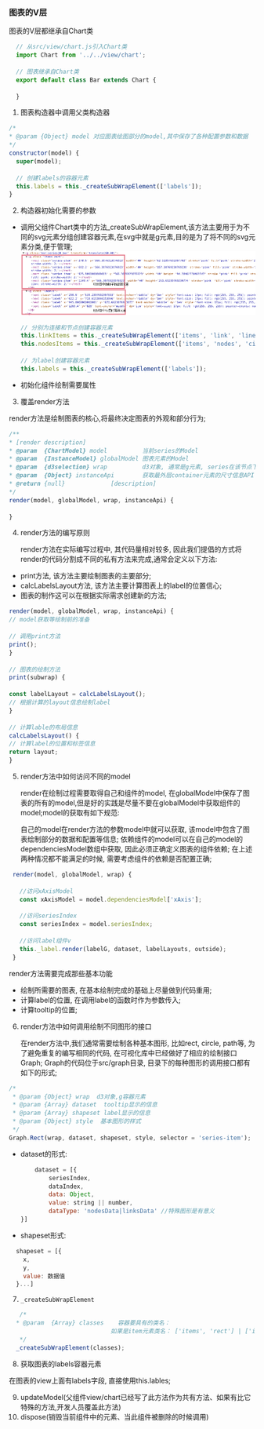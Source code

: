 ### 图表的V层

图表的V层都继承自Chart类

```javascript
  // 从src/view/chart.js引入Chart类
  import Chart from '../../view/chart';

  // 图表继承自Chart类
  export default class Bar extends Chart {

  }
```

1. 图表构造器中调用父类构造器

  ```javascript
  /*
  * @param {Object} model 对应图表绘图部分的model,其中保存了各种配置参数和数据
  */
  constructor(model) {
    super(model);

    // 创建labels的容器元素
    this.labels = this._createSubWrapElement(['labels']);
  }
  ```

2. 构造器初始化需要的参数

  - 调用父组件Chart类中的方法_createSubWrapElement,该方法主要用于为不同的svg元素分组创建容器元素,在svg中就是g元素,目的是为了将不同的svg元素分类,便于管理;<br>
    ![柱状图的各种元素容器](./images/assets/元素容器的图示.png)

    ```javascript
    // 分别为连接和节点创建容器元素
    this.linkItems = this._createSubWrapElement(['items', 'link', 'line'])
    this.nodesItems = this._createSubWrapElement(['items', 'nodes', 'circle'])

    // 为label创建容器元素
    this.labels = this._createSubWrapElement(['labels']);
    ```

  - 初始化组件绘制需要属性

3. 覆盖render方法

  render方法是绘制图表的核心,将最终决定图表的外观和部分行为;

  ```javascript
  /**
  * [render description]
  * @param  {ChartModel} model          当前series的Model
  * @param  {InstanceModel} globalModel 图表元素的Model
  * @param  {d3selection} wrap          d3对象, 通常是g元素, series在该节点下面绘制；
  * @param  {Object} instanceApi        获取最外层container元素的尺寸信息API；
  * @return {null}             [description]
  */
  render(model, globalModel, wrap, instanceApi) {

  }
  ```

4. render方法的编写原则

   render方法在实际编写过程中, 其代码量相对较多, 因此我们提倡的方式将render的代码分割成不同的私有方法来完成,通常会定义以下方法:

  - print方法, 该方法主要绘制图表的主要部分;
  - calcLabelsLayout方法, 该方法主要计算图表上的label的位置信心;
  - 图表的制作这可以在根据实际需求创建新的方法;

  ```javascript
  render(model, globalModel, wrap, instanceApi) {
  // model获取等绘制前的准备

  // 调用print方法
  print();
  }

  // 图表的绘制方法
  print(subwrap) {

  const labelLayout = calcLabelsLayout();
  // 根据计算的layout信息绘制label
  }

  // 计算lable的布局信息
  calcLabelsLayout() {
  // 计算label的位置和标签信息
  return layout;
  }
  ```

5. render方法中如何访问不同的model

   render在绘制过程需要取得自己和组件的model, 在globalModel中保存了图表的所有的model,但是好的实践是尽量不要在globalModel中获取组件的model;model的获取有如下规范:

    自己的model在render方法的参数model中就可以获取, 该model中包含了图表绘制部分的数据和配置等信息;
    依赖组件的model可以在自己的model的dependenciesModel数组中获取, 因此必须正确定义图表的组件依赖;
    在上述两种情况都不能满足的时候, 需要考虑组件的依赖是否配置正确;

  ```javascript
   render(model, globalModel, wrap) {

     //访问xAxisModel
     const xAxisModel = model.dependenciesModel['xAxis'];

     //访问seriesIndex
     const seriesIndex = model.seriesIndex;

     //访问label组件v
     this._label.render(labelG, dataset, labelLayouts, outside);
   }
  ```

   render方法需要完成那些基本功能

  - 绘制所需要的图表, 在基本绘制完成的基础上尽量做到代码重用;
  - 计算label的位置, 在调用label的函数时作为参数传入;
  - 计算tooltip的位置;

6. render方法中如何调用绘制不同图形的接口

    在render方法中,我们通常需要绘制各种基本图形, 比如rect, circle, path等, 为了避免重复的编写相同的代码, 在可视化库中已经做好了相应的绘制接口Graph; Graph的代码位于src/graph目录, 目录下的每种图形的调用接口都有如下的形式;

```javascript
/*
 * @param {Object} wrap  d3对象,g容器元素
 * @param {Array} dataset  tooltip显示的信息
 * @param {Array} shapeset label显示的信息
 * @param {Object} style  基本图形的样式
 */
Graph.Rect(wrap, dataset, shapeset, style, selector = 'series-item');
```
  - dataset的形式:

    ```javascript
        dataset = [{
            seriesIndex,
            dataIndex,
            data: Object,
            value: string || number,
            dataType: 'nodesData|linksData' //特殊图形是有意义
    }]
    ```
  - shapeset形式:

  ``` javascript
    shapeset = [{
      x,
      y,
      value: 数据值
    }...]
  ```

7. ```_createSubWrapElement```

``` javascript
   /*
  * @param  {Array} classes    容器要具有的类名：
                             如果是item元素类名： ['items', 'rect'] | ['items', 'circle'] |
   */
  _createSubWrapElement(classes);
```

8. 获取图表的labels容器元素

在图表的view上面有labels字段, 直接使用this.lables;

9. updateModel(父组件view/chart已经写了此方法作为共有方法、如果有比它特殊的方法,开发人员覆盖此方法)
10. dispose(销毁当前组件中的元素、当此组件被删除的时候调用)
